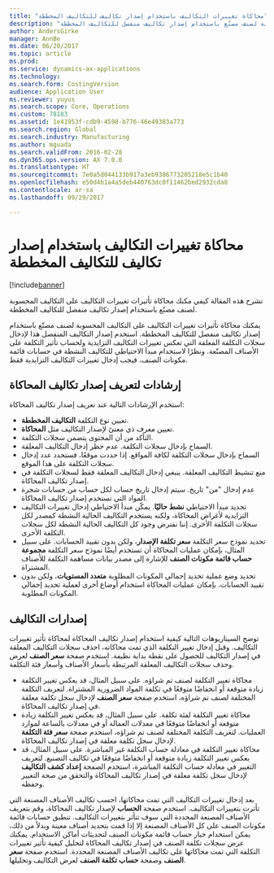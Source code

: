```yaml
---
title: "محاكاة تغييرات التكاليف باستخدام إصدار تكاليف للتكاليف المخططة"
description: "تشرح هذه المقالة كيفي مكنك محاكاة تأثيرات تغييرات التكاليف على التكاليف المحسوبة لصنف مصنّع باستخدام إصدار تكاليف منفصل للتكاليف المخططة."
author: AndersGirke
manager: AnnBe
ms.date: 06/20/2017
ms.topic: article
ms.prod: 
ms.service: dynamics-ax-applications
ms.technology: 
ms.search.form: CostingVersion
audience: Application User
ms.reviewer: yuyus
ms.search.scope: Core, Operations
ms.custom: 78183
ms.assetid: 1e41953f-cdb9-4598-b776-46e49383a773
ms.search.region: Global
ms.search.industry: Manufacturing
ms.author: mguada
ms.search.validFrom: 2016-02-28
ms.dyn365.ops.version: AX 7.0.0
ms.translationtype: HT
ms.sourcegitcommit: 7e0a5d044133b917a3eb9386773205218e5c1b40
ms.openlocfilehash: e50d4b1a4a5deb440763dc0f11462bed2932cda8
ms.contentlocale: ar-sa
ms.lasthandoff: 09/29/2017

---
```


# <a name="simulate-cost-changes-by-using-a-costing-version-for-planned-costs"></a>محاكاة تغييرات التكاليف باستخدام إصدار تكاليف للتكاليف المخططة

[!include[banner](../includes/banner.md)]


تشرح هذه المقالة كيفي مكنك محاكاة تأثيرات تغييرات التكاليف على التكاليف المحسوبة لصنف مصنّع باستخدام إصدار تكاليف منفصل للتكاليف المخططة.

يمكنك محاكاة تأثيرات تغييرات التكاليف على التكاليف المحسوبة لصنف مصنّع باستخدام إصدار تكاليف منفصل للتكاليف المخططة. استخدم إصدار التكاليف المنفصل هذا لإدخال سجلات التكلفة المعلقة التي تعكس تغييرات التكاليف التزايدية ولحساب تأثير التكلفة على الأصناف المصنّعة. ونظرًا لاستخدام مبدأ الاحتياطي للتكاليف النشطة في حسابات قائمة مكونات الصنف، فيجب إدخال تغييرات التكاليف التزايدية فقط.

## <a name="guidelines-for-defining-the-simulation-costing-version"></a>إرشادات لتعريف إصدار تكاليف المحاكاة
استخدم الإرشادات التالية عند تعريف إصدار تكاليف المحاكاة:

-   تعيين نوع التكلفة **التكاليف المخططة**.
-   تعيين معرف ذي معنىً لإصدار التكاليف مثل **المحاكاة**.
-   التأكد من أن المحتوى يتضمن سجلات التكلفة.
-   السماح بإدخال سجلات التكلفة. عدم حظر إدخال التكاليف المعلقة.
-   السماح بإدخال سجلات التكلفة لكافة المواقع. إذا حددت موقعًا، فستحدد عدد إدخال سجلات التكلفة على هذا الموقع.
-   منع تنشيط التكاليف المعلقة. ينبغي إدخال التكاليف المعلقة فقط لسجلات التكلفة في إصدار تكاليف المحاكاة.
-   عدم إدخال "من" تاريخ. سيتم إدخال تاريخ حساب لكل حساب من حسابات شجرة المواد التي تستخدم إصدار تكاليف المحاكاة.
-   تحديد مبدأ الاحتياطي **نشط حاليًا**. يمكّن مبدأ الاحتياطي إدخال تغييرات التكاليف التزايدية لأغراض المحاكاة، ولكنه يستخدم التكاليف الحالية النشطة كمصدر لكل سجلات التكلفة الأخرى. إننا نفترض وجود كل التكاليف الحالية النشطة لكل سجلات التكلفة الأخرى.
-   تحديد نموذج سعر التكلفة **سعر تكلفة الإصدار**، ولكن بدون تقييد الحسابات. على سبيل المثال، بإمكان عمليات المحاكاة أن تستخدم أيضًا نموذج سعر التكلفة **مجموعة حساب قائمة مكونات الصنف** للإشارة إلى مصدر بيانات مساهمة التكلفة للأصناف المشتراة.
-   تحديد وضع عملية تحديد إجمالي المكونات المطلوبة **متعدد المستويات**، ولكن بدون تقييد الحسابات. بإمكان عمليات المحاكاة استخدام أوضاع أخرى لعملية تحديد إجمالي المكونات المطلوبة.

## <a name="costing-versions"></a>إصدارات التكاليف
توضح السيناريوهات التالية كيفية استخدام إصدار تكاليف المحاكاة لمحاكاة تأثير تغييرات التكاليف. وقبل إدخال تغيير التكلفة الذي تمت محاكاته، احذف سجلات التكاليف المعلقة في إصدار التكاليف للحصول على نقطة بداية نظيفة. استخدم صفحة **سعر الصنف** لعرض وحذف سجلات التكاليف المعلقة المرتبطة بأسعار الأصناف وأسعار فئة التكلفة.

-   محاكاة تغيير التكلفة لصنف تم شراؤه. على سبيل المثال، قد يعكس تغيير التكلفة زيادة متوقعة أو انخفاضًا متوقعًا في تكلفة المواد الضرورية المشتراة. لتعريف التكلفة المختلفة لصنف تم شراؤه، استخدم صفحة **سعر الصنف** لإدخال سجل تكلفة معلقة في إصدار تكاليف المحاكاة.
-   محاكاة تغيير التكلفة لفئة تكلفة. على سبيل المثال، قد يعكس تغيير التكلفة زيادة متوقعة أو انخفاضًا متوقعًا في معدلات العمالة أو في معدلات بالساعة لموارد العمليات. لتعريف التكلفة المختلفة لصنف تم شراؤه، استخدم صفحة **سعر فئة التكلفة** لإدخال سجل تكلفة معلقة في إصدار تكاليف المحاكاة.
-   محاكاة تغيير التكلفة في معادلة حساب التكلفة غير المباشرة. على سبيل المثال، قد يعكس تغيير التكلفة زيادة متوقعة أو انخفاضًا متوقعًا في تكاليف التصنيع. لتعريف التغيير في معادلة حساب التكلفة المباشرة، استخدم الصفحة **إعداد كشف التكاليف** لإدخال سجل تكلفة معلقة في إصدار تكاليف المحاكاة والتحقق من صحة التغيير وحفظه.

بعد إدخال تغييرات التكاليف التي تمت محاكاتها، احسب تكاليف الأصناف المصنعة التي تأثرت بتغييرات التكاليف. استخدم صفحة **الحساب** لإصدار تكاليف المحاكاة، وقم بتعريف الأصناف المصنعة المحددة التي سوف تتأثر بتغييرات التكاليف. تنطبق حسابات قائمة مكونات الصنف على كل الأصناف المصنعة إلا إذا قمت بتحديد أصناف معينة وبدلاً من ذلك، يمكن استخدام خيار حساب قائمة مكونات الصنف لتحديثات أماكن الاستخدام. يمكنك عرض سجلات تكلفة الصنف في إصدار تكاليف المحاكاة لتحليل كيفية تأثير تغييرات التكلفة التي تمت محاكاتها على تكاليف الأصناف المصنعة المحددة. استخدم صفحة **سعر الصنف** وصفحة **حساب تكلفة الصنف** لعرض التكاليف وتحليلها.




